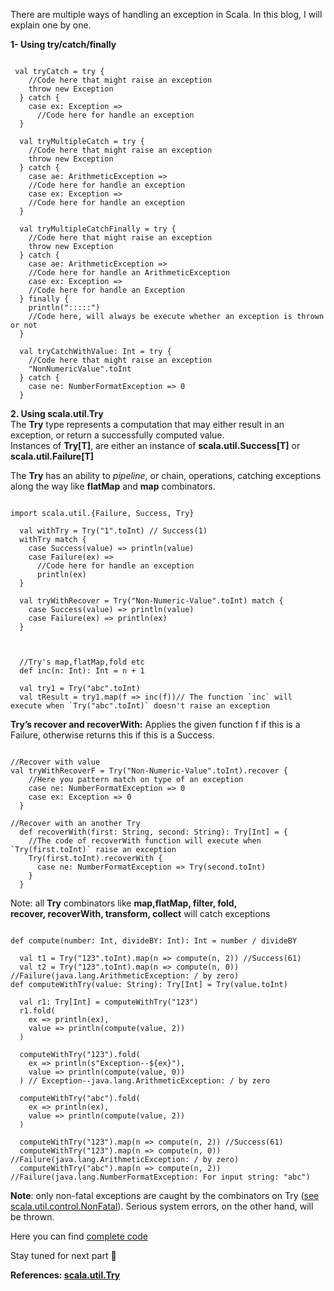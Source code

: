 There are multiple ways of handling an exception in Scala. In this blog, I will explain one by one.

**1- Using try/catch/finally**

<pre><code class="scala">
 val tryCatch = try {
    //Code here that might raise an exception
    throw new Exception
  } catch {
    case ex: Exception =&gt;
      //Code here for handle an exception
  }

  val tryMultipleCatch = try {
    //Code here that might raise an exception
    throw new Exception
  } catch {
    case ae: ArithmeticException =&gt;
    //Code here for handle an exception
    case ex: Exception =&gt;
    //Code here for handle an exception
  }

  val tryMultipleCatchFinally = try {
    //Code here that might raise an exception
    throw new Exception
  } catch {
    case ae: ArithmeticException =&gt;
    //Code here for handle an ArithmeticException
    case ex: Exception =&gt;
    //Code here for handle an Exception
  } finally {
    println(":::::")
    //Code here, will always be execute whether an exception is thrown or not
  }

  val tryCatchWithValue: Int = try {
    //Code here that might raise an exception
    "NonNumericValue".toInt
  } catch {
    case ne: NumberFormatException =&gt; 0
  } 
</code></pre>

**2. Using scala.util.Try**  
The **Try** type represents a computation that may either result in an exception, or return a successfully computed value.  
Instances of **Try[T]**, are either an instance of **scala.util.Success[T]** or **scala.util.Failure[T]**

The **Try** has an ability to _pipeline_, or chain, operations, catching exceptions along the way like **flatMap** and **map** combinators.

<pre><code class="scala">
import scala.util.{Failure, Success, Try}

  val withTry = Try("1".toInt) // Success(1)
  withTry match {
    case Success(value) =&gt; println(value)
    case Failure(ex) =&gt;
      //Code here for handle an exception
      println(ex)
  }

  val tryWithRecover = Try("Non-Numeric-Value".toInt) match {
    case Success(value) =&gt; println(value)
    case Failure(ex) =&gt; println(ex)
  }



  //Try's map,flatMap,fold etc
  def inc(n: Int): Int = n + 1

  val try1 = Try("abc".toInt)
  val tResult = try1.map(f =&gt; inc(f))// The function `inc` will execute when `Try("abc".toInt)` doesn't raise an exception
</code></pre>

**Try&#8217;s recover and recoverWith:** Applies the given function f if this is a Failure, otherwise returns this if this is a Success.

<pre><code class="scala">
//Recover with value
val tryWithRecoverF = Try("Non-Numeric-Value".toInt).recover {
    //Here you pattern match on type of an exception
    case ne: NumberFormatException =&gt; 0
    case ex: Exception =&gt; 0
  }

//Recover with an another Try
  def recoverWith(first: String, second: String): Try[Int] = {
    //The code of recoverWith function will execute when `Try(first.toInt)` raise an exception
    Try(first.toInt).recoverWith {
      case ne: NumberFormatException =&gt; Try(second.toInt)
    }
  }
</code></pre>

Note: all **Try** combinators like **map,flatMap, filter, fold, recover, recoverWith, transform, collect** will catch exceptions

<pre><code class="scala">
def compute(number: Int, divideBY: Int): Int = number / divideBY

  val t1 = Try("123".toInt).map(n =&gt; compute(n, 2)) //Success(61)
  val t2 = Try("123".toInt).map(n =&gt; compute(n, 0)) //Failure(java.lang.ArithmeticException: / by zero)
def computeWithTry(value: String): Try[Int] = Try(value.toInt)

  val r1: Try[Int] = computeWithTry("123")
  r1.fold(
    ex =&gt; println(ex),
    value =&gt; println(compute(value, 2))
  )

  computeWithTry("123").fold(
    ex =&gt; println(s"Exception--${ex}"),
    value =&gt; println(compute(value, 0))
  ) // Exception--java.lang.ArithmeticException: / by zero

  computeWithTry("abc").fold(
    ex =&gt; println(ex),
    value =&gt; println(compute(value, 2))
  )

  computeWithTry("123").map(n =&gt; compute(n, 2)) //Success(61)
  computeWithTry("123").map(n =&gt; compute(n, 0)) //Failure(java.lang.ArithmeticException: / by zero)
  computeWithTry("abc").map(n =&gt; compute(n, 2)) //Failure(java.lang.NumberFormatException: For input string: "abc")
</code></pre>

**Note**: only non-fatal exceptions are caught by the combinators on Try ([see scala.util.control.NonFatal](http://www.scala-lang.org/api/2.12.4/scala/util/control/NonFatal$.html)). Serious system errors, on the other hand, will be thrown.

Here you can find <a href="https://gist.github.com/abdheshkumar/7965a9e5df7982878ac61ce09fe92da6" target="_blank" rel="noopener">complete code</a>

Stay tuned for next part 🙂

**References: <a href="http://www.scala-lang.org/api/2.12.4/scala/util/Try.html" target="_blank" rel="noopener">scala.util.Try</a>**